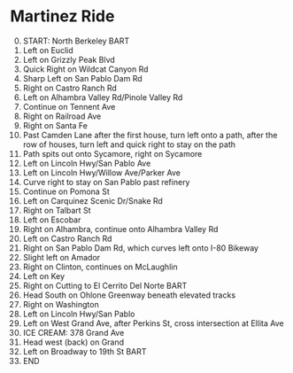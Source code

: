# Martinez Ride

0. START: North Berkeley BART
0. Left on Euclid
0. Left on Grizzly Peak Blvd
0. Quick Right on Wildcat Canyon Rd
0. Sharp Left on San Pablo Dam Rd
0. Right on Castro Ranch Rd
0. Left on Alhambra Valley Rd/Pinole Valley Rd
0. Continue on Tennent Ave
0. Right on Railroad Ave
0. Right on Santa Fe
0. Past Camden Lane after the first house, turn left onto a path, after the row of houses, turn left and quick right to stay on the path
0. Path spits out onto Sycamore, right on Sycamore
0. Left on Lincoln Hwy/San Pablo Ave
0. Left on Lincoln Hwy/Willow Ave/Parker Ave
0. Curve right to stay on San Pablo past refinery
0. Continue on Pomona St
0. Left on Carquinez Scenic Dr/Snake Rd 
0. Right on Talbart St
0. Left on Escobar
0. Right on Alhambra, continue onto Alhambra Valley Rd
0. Left on Castro Ranch Rd
0. Right on San Pablo Dam Rd, which curves left onto I-80 Bikeway
0. Slight left on Amador
0. Right on Clinton, continues on McLaughlin
0. Left on Key
0. Right on Cutting to El Cerrito Del Norte BART
0. Head South on Ohlone Greenway beneath elevated tracks
0. Right on Washington
0. Left on Lincoln Hwy/San Pablo
0. Left on West Grand Ave, after Perkins St, cross intersection at Ellita Ave
0. ICE CREAM: 378 Grand Ave
0. Head west (back) on Grand
0. Left on Broadway to 19th St BART
0. END
